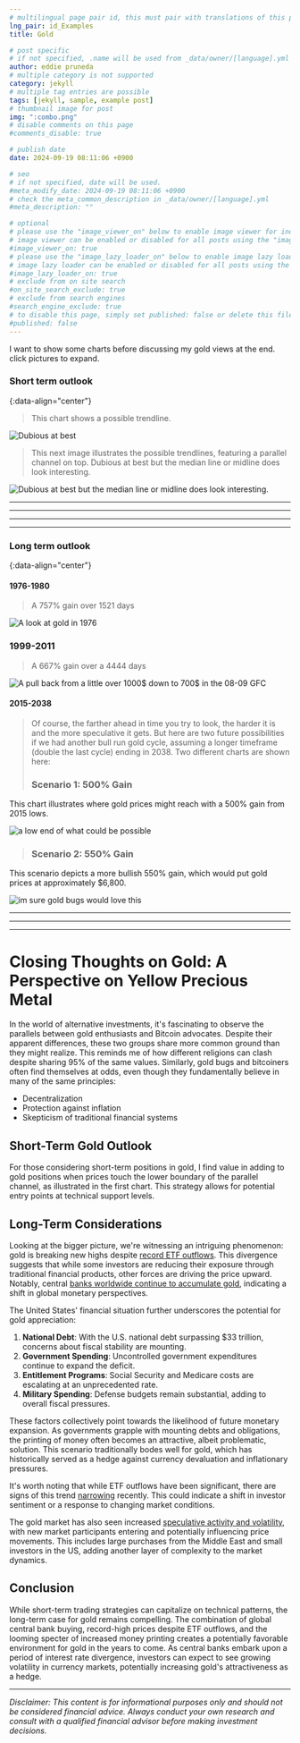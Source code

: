 ```yaml
---
# multilingual page pair id, this must pair with translations of this page. (This name must be unique)
lng_pair: id_Examples
title: Gold

# post specific
# if not specified, .name will be used from _data/owner/[language].yml
author: eddie pruneda
# multiple category is not supported
category: jekyll
# multiple tag entries are possible
tags: [jekyll, sample, example post]
# thumbnail image for post
img: ":combo.png"
# disable comments on this page
#comments_disable: true

# publish date
date: 2024-09-19 08:11:06 +0900

# seo
# if not specified, date will be used.
#meta_modify_date: 2024-09-19 08:11:06 +0900
# check the meta_common_description in _data/owner/[language].yml
#meta_description: ""

# optional
# please use the "image_viewer_on" below to enable image viewer for individual pages or posts (_posts/ or [language]/_posts folders).
# image viewer can be enabled or disabled for all posts using the "image_viewer_posts: true" setting in _data/conf/main.yml.
#image_viewer_on: true
# please use the "image_lazy_loader_on" below to enable image lazy loader for individual pages or posts (_posts/ or [language]/_posts folders).
# image lazy loader can be enabled or disabled for all posts using the "image_lazy_loader_posts: true" setting in _data/conf/main.yml.
#image_lazy_loader_on: true
# exclude from on site search
#on_site_search_exclude: true
# exclude from search engines
#search_engine_exclude: true
# to disable this page, simply set published: false or delete this file
#published: false
---
```


<!-- outline-start -->

I want to show some charts before discussing my gold views at the end. click pictures to expand.

<!-- outline-end -->

### Short term outlook 
{:data-align="center"}

>This chart shows a possible trendline. 

![Dubious at best](:short.png)

>This next image illustrates the possible trendlines, featuring a parallel channel on top. Dubious at best but the median line or midline does look interesting.

![Dubious at best but the median line or midline does look interesting.](:combo.png)

***
***
***
***

### Long term outlook 
{:data-align="center"}


#### 1976-1980

>A 757% gain over 1521 days

![A look at gold in 1976](:76.png)

### 1999-2011
>A 667% gain over a 4444 days 

![A pull back from a little over 1000$ down to 700$ in the 08-09 GFC](:99.png)

#### 2015-2038
>Of course, the farther ahead in time you try to look, the harder it is and the more speculative it gets. But here are two future possibilities if we had another bull run gold cycle, assuming a longer timeframe (double the last cycle) ending in 2038. Two different charts are shown here:
>### Scenario 1: 500% Gain
This chart illustrates where gold prices might reach with a 500% gain from 2015 lows.

![a low end of what could be possible](:500.png)

>### Scenario 2: 550% Gain
This scenario depicts a more bullish 550% gain, which would put gold prices at approximately $6,800.

![im sure gold bugs would love this](:550.png)

***
***
***

# Closing Thoughts on Gold: A Perspective on Yellow Precious Metal

In the world of alternative investments, it's fascinating to observe the parallels between gold enthusiasts and Bitcoin advocates. Despite their apparent differences, these two groups share more common ground than they might realize. This reminds me of how different religions can clash despite sharing 95% of the same values. Similarly, gold bugs and bitcoiners often find themselves at odds, even though they fundamentally believe in many of the same principles:

- Decentralization
- Protection against inflation
- Skepticism of traditional financial systems

## Short-Term Gold Outlook

For those considering short-term positions in gold, I find value in adding to gold positions when prices touch the lower boundary of the parallel channel, as illustrated in the first chart. This strategy allows for potential entry points at technical support levels.

## Long-Term Considerations


Looking at the bigger picture, we're witnessing an intriguing phenomenon: gold is breaking new highs despite [record ETF outflows](https://www.gold.org/goldhub/research/etf-flows). This divergence suggests that while some investors are reducing their exposure through traditional financial products, other forces are driving the price upward. Notably, central [banks worldwide continue to accumulate gold](https://www.spglobal.com/marketintelligence/en/mi/research-analysis/despite-gold-hitting-record-highs-etf-flows-remain-muted.html), indicating a shift in global monetary perspectives.

The United States' financial situation further underscores the potential for gold appreciation:

1. **National Debt**: With the U.S. national debt surpassing $33 trillion, concerns about fiscal stability are mounting.
2. **Government Spending**: Uncontrolled government expenditures continue to expand the deficit.
3. **Entitlement Programs**: Social Security and Medicare costs are escalating at an unprecedented rate.
4. **Military Spending**: Defense budgets remain substantial, adding to overall fiscal pressures.

These factors collectively point towards the likelihood of future monetary expansion. As governments grapple with mounting debts and obligations, the printing of money often becomes an attractive, albeit problematic, solution. This scenario traditionally bodes well for gold, which has historically served as a hedge against currency devaluation and inflationary pressures.

It's worth noting that while ETF outflows have been significant, there are signs of this trend [narrowing](https://asia.nikkei.com/cms/Business/Markets/Commodities/Gold-ETF-inflows-reach-2-year-high-driven-by-expected-U.S.-rate-cut) recently. This could indicate a shift in investor sentiment or a response to changing market conditions.

The gold market has also seen increased [speculative activity and volatility](https://www.elibrary.imf.org/view/journals/022/0017/004/article-A011-en.xml), with new market participants entering and potentially influencing price movements. This includes large purchases from the Middle East and small investors in the US, adding another layer of complexity to the market dynamics.

## Conclusion

While short-term trading strategies can capitalize on technical patterns, the long-term case for gold remains compelling. The combination of global central bank buying, record-high prices despite ETF outflows, and the looming specter of increased money printing creates a potentially favorable environment for gold in the years to come. As central banks embark upon a period of interest rate divergence, investors can expect to see growing volatility in currency markets, potentially increasing gold's attractiveness as a hedge.

---

*Disclaimer: This content is for informational purposes only and should not be considered financial advice. Always conduct your own research and consult with a qualified financial advisor before making investment decisions.*
